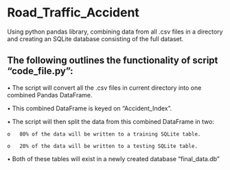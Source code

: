 # Road_Traffic_Accident
Using python pandas library, combining data from all .csv files in a directory and creating an SQLite database consisting of the full dataset. 

## The following outlines the functionality of script “code_file.py”:

  •	The script will convert all the .csv files in current directory into one combined Pandas DataFrame.
  
  •	This combined DataFrame is keyed on “Accident_Index”.
  
  •	The script will then split the data from this combined DataFrame in two:
  
    o	80% of the data will be written to a training SQLite table.
    
    o	20% of the data will be written to a testing SQLite table.
    
  •	Both of these tables will exist in a newly created database “final_data.db”
